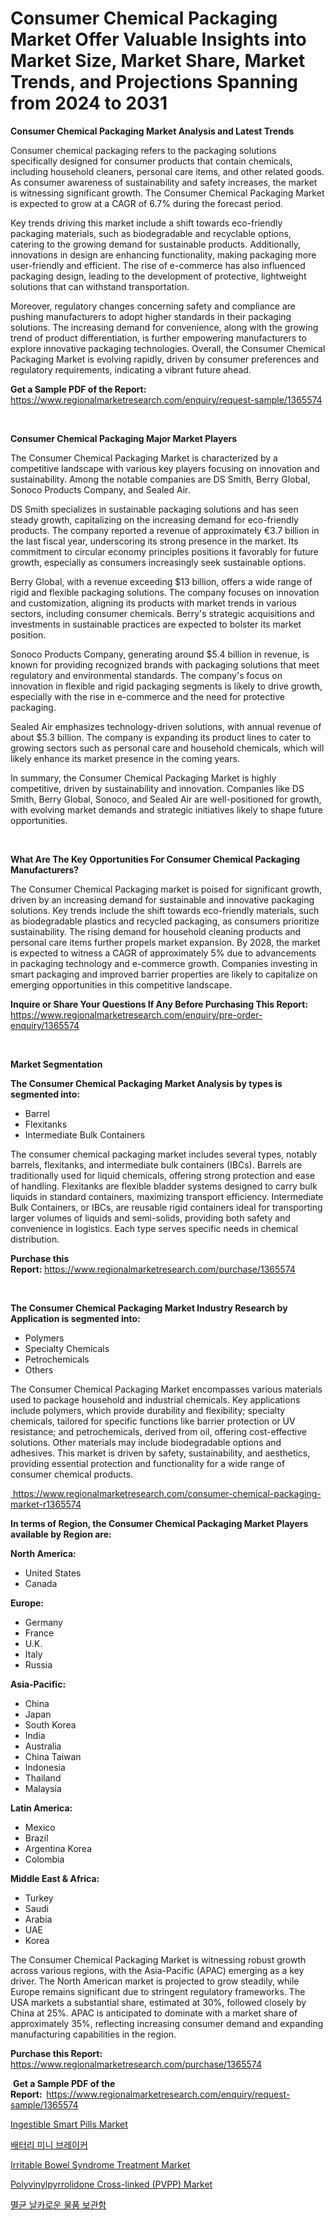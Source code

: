 <p><h1>Consumer Chemical Packaging Market Offer Valuable Insights into Market Size, Market Share, Market Trends, and Projections Spanning from 2024 to 2031</h1></p><p><strong>Consumer Chemical Packaging Market Analysis and Latest Trends</strong></p>
<p><p>Consumer chemical packaging refers to the packaging solutions specifically designed for consumer products that contain chemicals, including household cleaners, personal care items, and other related goods. As consumer awareness of sustainability and safety increases, the market is witnessing significant growth. The Consumer Chemical Packaging Market is expected to grow at a CAGR of 6.7% during the forecast period.</p><p>Key trends driving this market include a shift towards eco-friendly packaging materials, such as biodegradable and recyclable options, catering to the growing demand for sustainable products. Additionally, innovations in design are enhancing functionality, making packaging more user-friendly and efficient. The rise of e-commerce has also influenced packaging design, leading to the development of protective, lightweight solutions that can withstand transportation.</p><p>Moreover, regulatory changes concerning safety and compliance are pushing manufacturers to adopt higher standards in their packaging solutions. The increasing demand for convenience, along with the growing trend of product differentiation, is further empowering manufacturers to explore innovative packaging technologies. Overall, the Consumer Chemical Packaging Market is evolving rapidly, driven by consumer preferences and regulatory requirements, indicating a vibrant future ahead.</p></p>
<p><strong>Get a Sample PDF of the Report:&nbsp;</strong> <a href="https://www.regionalmarketresearch.com/enquiry/request-sample/1365574">https://www.regionalmarketresearch.com/enquiry/request-sample/1365574</a></p>
<p>&nbsp;</p>
<p><strong>Consumer Chemical Packaging Major Market Players</strong></p>
<p><p>The Consumer Chemical Packaging Market is characterized by a competitive landscape with various key players focusing on innovation and sustainability. Among the notable companies are DS Smith, Berry Global, Sonoco Products Company, and Sealed Air.</p><p>DS Smith specializes in sustainable packaging solutions and has seen steady growth, capitalizing on the increasing demand for eco-friendly products. The company reported a revenue of approximately €3.7 billion in the last fiscal year, underscoring its strong presence in the market. Its commitment to circular economy principles positions it favorably for future growth, especially as consumers increasingly seek sustainable options.</p><p>Berry Global, with a revenue exceeding $13 billion, offers a wide range of rigid and flexible packaging solutions. The company focuses on innovation and customization, aligning its products with market trends in various sectors, including consumer chemicals. Berry's strategic acquisitions and investments in sustainable practices are expected to bolster its market position.</p><p>Sonoco Products Company, generating around $5.4 billion in revenue, is known for providing recognized brands with packaging solutions that meet regulatory and environmental standards. The company's focus on innovation in flexible and rigid packaging segments is likely to drive growth, especially with the rise in e-commerce and the need for protective packaging.</p><p>Sealed Air emphasizes technology-driven solutions, with annual revenue of about $5.3 billion. The company is expanding its product lines to cater to growing sectors such as personal care and household chemicals, which will likely enhance its market presence in the coming years.</p><p>In summary, the Consumer Chemical Packaging Market is highly competitive, driven by sustainability and innovation. Companies like DS Smith, Berry Global, Sonoco, and Sealed Air are well-positioned for growth, with evolving market demands and strategic initiatives likely to shape future opportunities.</p></p>
<p>&nbsp;</p>
<p><strong>What Are The Key Opportunities For Consumer Chemical Packaging Manufacturers?</strong></p>
<p><p>The Consumer Chemical Packaging market is poised for significant growth, driven by an increasing demand for sustainable and innovative packaging solutions. Key trends include the shift towards eco-friendly materials, such as biodegradable plastics and recycled packaging, as consumers prioritize sustainability. The rising demand for household cleaning products and personal care items further propels market expansion. By 2028, the market is expected to witness a CAGR of approximately 5% due to advancements in packaging technology and e-commerce growth. Companies investing in smart packaging and improved barrier properties are likely to capitalize on emerging opportunities in this competitive landscape.</p></p>
<p><strong>Inquire or Share Your Questions If Any Before Purchasing This Report:</strong> <a href="https://www.regionalmarketresearch.com/enquiry/pre-order-enquiry/1365574">https://www.regionalmarketresearch.com/enquiry/pre-order-enquiry/1365574</a></p>
<p>&nbsp;</p>
<p><strong>Market Segmentation</strong></p>
<p><strong>The Consumer Chemical Packaging Market Analysis by types is segmented into:</strong></p>
<p><ul><li>Barrel</li><li>Flexitanks</li><li>Intermediate Bulk Containers</li></ul></p>
<p><p>The consumer chemical packaging market includes several types, notably barrels, flexitanks, and intermediate bulk containers (IBCs). Barrels are traditionally used for liquid chemicals, offering strong protection and ease of handling. Flexitanks are flexible bladder systems designed to carry bulk liquids in standard containers, maximizing transport efficiency. Intermediate Bulk Containers, or IBCs, are reusable rigid containers ideal for transporting larger volumes of liquids and semi-solids, providing both safety and convenience in logistics. Each type serves specific needs in chemical distribution.</p></p>
<p><strong>Purchase this Report:&nbsp;</strong><a href="https://www.regionalmarketresearch.com/purchase/1365574">https://www.regionalmarketresearch.com/purchase/1365574</a></p>
<p>&nbsp;</p>
<p><strong>The Consumer Chemical Packaging Market Industry Research by Application is segmented into:</strong></p>
<p><ul><li>Polymers</li><li>Specialty Chemicals</li><li>Petrochemicals</li><li>Others</li></ul></p>
<p><p>The Consumer Chemical Packaging Market encompasses various materials used to package household and industrial chemicals. Key applications include polymers, which provide durability and flexibility; specialty chemicals, tailored for specific functions like barrier protection or UV resistance; and petrochemicals, derived from oil, offering cost-effective solutions. Other materials may include biodegradable options and adhesives. This market is driven by safety, sustainability, and aesthetics, providing essential protection and functionality for a wide range of consumer chemical products.</p></p>
<p><a href="https://www.regionalmarketresearch.com/consumer-chemical-packaging-market-r1365574">&nbsp;https://www.regionalmarketresearch.com/consumer-chemical-packaging-market-r1365574</a></p>
<p><strong>In terms of Region, the Consumer Chemical Packaging Market Players available by Region are:</strong></p>
<p>
    <p> <strong> North America: </strong>
        <ul>
            <li>United States</li>
            <li>Canada</li>
        </ul>
        </p> 
    <p> <strong> Europe: </strong>
        <ul>
            <li>Germany</li>
            <li>France</li>
            <li>U.K.</li>
            <li>Italy</li>
            <li>Russia</li>
        </ul>
        </p> 
    <p> <strong> Asia-Pacific: </strong>
        <ul>
            <li>China</li>
            <li>Japan</li>
            <li>South Korea</li>
            <li>India</li>
            <li>Australia</li>
            <li>China Taiwan</li>
            <li>Indonesia</li>
            <li>Thailand</li>
            <li>Malaysia</li>
        </ul>
        </p> 
    <p> <strong> Latin America: </strong>
        <ul>
            <li>Mexico</li>
            <li>Brazil</li>
            <li>Argentina Korea</li>
            <li>Colombia</li>
        </ul>
        </p> 
    <p> <strong> Middle East & Africa: </strong>
        <ul>
            <li>Turkey</li>
            <li>Saudi</li>
            <li>Arabia</li>
            <li>UAE</li>
            <li>Korea</li>
        </ul>
    </p>
    </p>
<p><p>The Consumer Chemical Packaging Market is witnessing robust growth across various regions, with the Asia-Pacific (APAC) emerging as a key driver. The North American market is projected to grow steadily, while Europe remains significant due to stringent regulatory frameworks. The USA markets a substantial share, estimated at 30%, followed closely by China at 25%. APAC is anticipated to dominate with a market share of approximately 35%, reflecting increasing consumer demand and expanding manufacturing capabilities in the region.</p></p>
<p><strong>Purchase this Report: </strong><a href="https://www.regionalmarketresearch.com/purchase/1365574">https://www.regionalmarketresearch.com/purchase/1365574</a></p>
<p>&nbsp;<strong>Get a Sample PDF of the Report:&nbsp;&nbsp;</strong><a href="https://www.regionalmarketresearch.com/enquiry/request-sample/1365574">https://www.regionalmarketresearch.com/enquiry/request-sample/1365574</a></p>
<p><strong></strong></p>
<p><p><a href="https://www.linkedin.com/pulse/ingestible-smart-pills-market-trends-regional-insights-forecasted-61cqc?trackingId=W1mh6sg9SheXOicdWIXP3w%3D%3D">Ingestible Smart Pills Market</a></p><p><a href="https://medium.com/@nikki.bettison/%EC%A0%84%EB%9E%B5%EC%A0%81-%ED%86%B5%EC%B0%B0%EB%A0%A5-%EA%B8%80%EB%A1%9C%EB%B2%8C-%EB%B0%B0%ED%84%B0%EB%A6%AC-%EB%AF%B8%EB%8B%88-%EB%B8%8C%EB%A0%88%EC%9D%B4%EC%BB%A4-%EC%8B%9C%EC%9E%A5-%EB%8F%99%ED%96%A5-2024-2031-195%ED%8E%98%EC%9D%B4%EC%A7%80-%ED%8F%AC%ED%95%A8-61932bd959a6?postPublishedType=repub">배터리 미니 브레이커</a></p><p><a href="https://www.linkedin.com/pulse/strategic-market-insights-global-irritable-bowel-syndrome-treatment-63cfc?trackingId=%2F9lSQudtS9qISuuJm%2Fymhw%3D%3D">Irritable Bowel Syndrome Treatment Market</a></p><p><a href="https://issuu.com/reportprime-2/docs/polyvinylpyrrolidone-cross-linked-p_9745a8d7bd7916">Polyvinylpyrrolidone Cross-linked (PVPP) Market</a></p><p><a href="https://medium.com/@nikki.bettison/%EA%B8%80%EB%A1%9C%EB%B2%8C-%EB%A9%B8%EA%B7%A0-%EB%82%A0%EC%B9%B4%EB%A1%9C%EC%9A%B4-%EB%AC%BC%EC%B2%B4-%EC%88%98%EA%B1%B0%ED%86%B5-%EC%8B%9C%EC%9E%A5-%EA%B7%9C%EB%AA%A8-%EB%B0%8F-%EC%A0%90%EC%9C%A0%EC%9C%A8-%EB%B6%84%EC%84%9D-%EC%A0%9C%ED%92%88-%EC%9C%A0%ED%98%95%EB%B3%84-%EC%9D%91%EC%9A%A9-%EB%B6%84%EC%95%BC%EB%B3%84-%EC%A7%80%EC%97%AD%EB%B3%84-%EC%98%88%EC%B8%A1-2024-2031-3d80984df8d3?postPublishedType=repub">멸균 날카로운 물품 보관함</a></p></p>